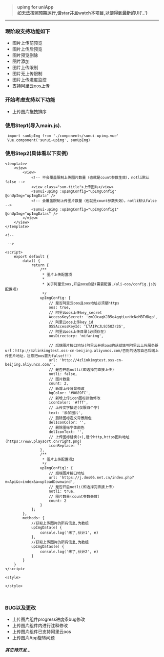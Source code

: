 >**upimg for uniApp**  
>**如无法按照预期运行,请star并且watch本项目,以便得到最新的UI('_')**   

---------------------
### 现阶段支持功能如下
- 图片上传前预览
- 图片上传后预览
- 图片预览删除
- 图片添加
- 图片上传限制
- 图片无上传限制
- 图片上传进度监控
- 支持阿里云oos上传


### 开始考虑支持以下功能
- 上传图片拖拽排序


### 使用Step1(导入main.js).
```
 import sunUpImg from './components/sunui-upimg.vue'
 Vue.component('sunui-upimg', sunUpImg)
```


### 使用Step2(具体看以下实例)
```
<template>
	<view>
		<view>
			<!-- 不会覆盖限制上传图片数量（也就是count参数生效），notli默认false -->
			<view class="sun-title">上传图片</view>
			<sunui-upimg :upImgConfig="upImgConfig" @onUpImg="upImgData" />
			<!-- 会覆盖限制上传图片数量（也就是count参数失效），notli默认false -->
			<sunui-upimg :upImgConfig="upImgConfig1" @onUpImg="upImgDatas" />
		</view>
	</view>
</template>

<!-- 
 
 -->

<script>
	export default {
		data() {
			return {
				/**
				 * 图片上传配置项
				 * 
				 * 关于阿里云oos,开启oos的话(需要配置./ali-oos/config.js的配置项)
				 */
				upImgConfig: {
					// 是否阿里云oos且oos地址必须是https
					oos: true,
					// 阿里云oos上传key_secret
					AccessKeySecret: 'zmOJcaqKJB5e4gqtLunHcNoMBTdDgp',
					// 阿里云oos上传key_id
					OSSAccessKeyId: 'LTAIPcJL9J5OZr2G',
					// 阿里云oos上传目录(必须存在)
					oosDirectory: 'mifanimg',
					
					// 后端图片接口地址(阿里云开启oos的话就填写阿里云上传服务器url：http://4zlinkimgtest.oss-cn-beijing.aliyuncs.com/否则的话写自己后端上传图片地址，注意把oos置为false!!!)
					url: 'http://4zlinkimgtest.oss-cn-beijing.aliyuncs.com/',
					// 是否开启notli(即选择完直接上传)
					notli: false,
					// 图片数量
					count: 2,
					// 新增上传背景修改
					bgColor: '#0089FC',
					// 新增上传icon图标颜色修改
					iconColor: '#fff',
					// 上传文字描述(仅限四个字)
					text: '添加图片',
					// 删除图标定义背景颜色
					delIconColor: '',
					// 删除图标字体颜色
					delIconText: '',
					// 上传图标替换(+),是个http,https图片地址(https://www.playsort.cn/right.png)
					iconReplace: ''
				},
				/**
				 * 图片上传配置项2
				 */
				upImgConfig1: {
					// 后端图片接口地址
					url: 'https://j.dns06.net.cn/index.php?m=Api&c=index&a=uploadDownwind',
					// 是否开启notli(即选择完直接上传)
					notli: true,
					// 图片数量(count参数失效)
					count: 2
				}
			};
		},
		methods: {
			//获取上传图片的所有信息,为数组
			upImgData(e) {
				console.log('来了,伙计1', e)
			},
			//获取上传图片的所有信息,为数组
			upImgDatas(e) {
				console.log('来了,伙计2', e)
			}
		}
	}
</script>

<style>

</style>



```

### BUG以及更改
- 上传图片组件progress进度条bug修改
- 上传图片组件内进行注释修改
- 上传图片组件已支持阿里云oos
- 上传图片App旋转问题

##### *其它待开发...*
